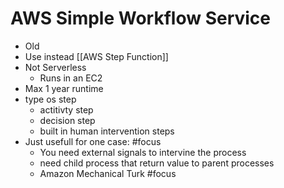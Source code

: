# AWS Simple Workflow Service
- Old
- Use instead [[AWS Step Function]]
- Not Serverless
	- Runs in an EC2
- Max 1 year runtime
- type os step
	- actitivty step
	- decision step
	- built in human intervention steps
- Just usefull for one case: #focus
	- You need external signals to intervine the process
	- need child process that return value to parent processes
	- Amazon Mechanical Turk #focus 